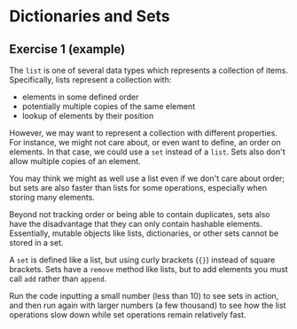 # Dictionaries and Sets

## Exercise 1 (example)

The `list` is one of several data types which represents a collection of items. Specifically, lists represent a
collection with:
- elements in some defined order
- potentially multiple copies of the same element
- lookup of elements by their position

However, we may want to represent a collection with different properties. For instance, we might not care about, or even
want to define, an order on elements. In that case, we could use a `set` instead of a `list`. Sets also don't allow
multiple copies of an element.

You may think we might as well use a list even if we don't care about order; but sets are also faster than lists for
some operations, especially when storing many elements.

Beyond not tracking order or being able to contain duplicates, sets also have the disadvantage that they can only
contain hashable elements. Essentially, mutable objects like lists, dictionaries, or other sets cannot be stored in a
set.

A `set` is defined like a list, but using curly brackets (`{}`) instead of square brackets. Sets have a `remove` method
like lists, but to add elements you must call `add` rather than `append`.

Run the code inputting a small number (less than 10) to see sets in action, and then run again with larger numbers
(a few thousand) to see how the list operations slow down while set operations remain relatively fast.
